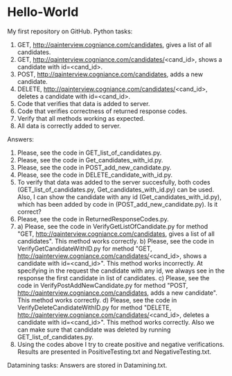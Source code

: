 Hello-World
===========

My first repository on GitHub.
Python tasks:
1) GET, http://qainterview.cogniance.com/candidates, gives a list of all candidates. 
2) GET, http://qainterview.cogniance.com/candidates/<cand_id>, shows a candidate with id=<cand_id>. 
3) POST, http://qainterview.cogniance.com/candidates, adds a new candidate. 
4) DELETE, http://qainterview.cogniance.com/candidates/<cand_id>, deletes a candidate with id=<cand_id>. 
5) Code that verifies that data is added to server.
6) Code that verifies correctness of returned response codes.
7) Verify that all methods working as expected.
8) All data is correctly added to server.

Answers:
1) Please, see the code in GET_list_of_candidates.py.
2) Please, see the code in Get_candidates_with_id.py.
3) Please, see the code in POST_add_new_candidate.py.
4) Please, see the code in DELETE_candidate_with_id.py.
5) To verify that data was added to the server succesfully, both codes (GET_list_of_candidates.py, Get_candidates_with_id.py) can be used. Also, I can show the candidate with any id (Get_candidates_with_id.py), which has been added by code in (POST_add_new_candidate.py). Is it correct?
6) Please, see the code in ReturnedResponseCodes.py.
7) a) Please, see the code in VerifyGetListOfCandidate.py for method "GET, http://qainterview.cogniance.com/candidates, gives a list of all candidates". This method works correctly.
  b) Please, see the code in VerifyGetCandidateWithID.py for method "GET, http://qainterview.cogniance.com/candidates/<cand_id>, shows a candidate with id=<cand_id>". This method works incorrectly. At specifying in the request the candidate with any id, we always see in the response the first candidate in list of candidates.
  c) Please, see the code in VerifyPostAddNewCandidate.py for method "POST, http://qainterview.cogniance.com/candidates, adds a new candidate". This method works correctly. 
  d) Please, see the code in VerifyDeleteCandidateWithID.py for method "DELETE, http://qainterview.cogniance.com/candidates/<cand_id>, deletes a candidate with id=<cand_id>". This method works correctly. Also we can make sure that candidate was deleted by running GET_list_of_candidates.py.
8) Using the codes above I try to create positive and negative verifications. Results are presented in PositiveTesting.txt and NegativeTesting.txt.


Datamining tasks: 
Answers are stored in Datamining.txt.
